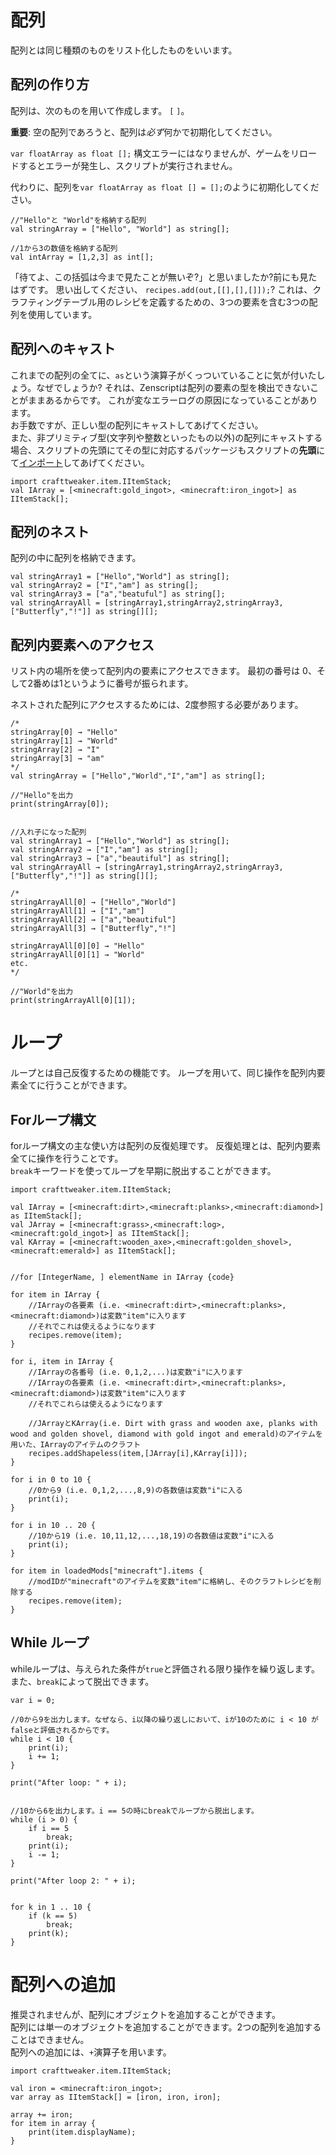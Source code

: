 # 配列

配列とは同じ種類のものをリスト化したものをいいます。

## 配列の作り方

配列は、次のものを用いて作成します。 ```[``` ```]```。

**重要**: 空の配列であろうと、配列は*必ず*何かで初期化してください。

`var floatArray as float [];` 構文エラーにはなりませんが、ゲームをリロードするとエラーが発生し、スクリプトが実行されません。

代わりに、配列を`var floatArray as float [] = [];`のように初期化してください。

```zenscript
//"Hello"と "World"を格納する配列
val stringArray = ["Hello", "World"] as string[];

//1から3の数値を格納する配列
val intArray = [1,2,3] as int[];
```

「待てよ、この括弧は今まで見たことが無いぞ?」と思いましたか?前にも見たはずです。 思い出してください、 ```recipes.add(out,[[],[],[]]);```? これは、クラフティングテーブル用のレシピを定義するための、3つの要素を含む3つの配列を使用しています。

## 配列へのキャスト

これまでの配列の全てに、`as`という演算子がくっついていることに気が付いたしょう。なぜでしょうか? それは、Zenscriptは配列の要素の型を検出できないことがままあるからです。 これが変なエラーログの原因になっていることがあります。  
お手数ですが、正しい型の配列にキャストしてあげてください。  
また、非プリミティブ型(文字列や整数といったもの以外)の配列にキャストする場合、スクリプトの先頭にてその型に対応するパッケージもスクリプトの**先頭**にて[インポート](/AdvancedFunctions/Import/)してあげてください。

```zenscript
import crafttweaker.item.IItemStack;
val IArray = [<minecraft:gold_ingot>, <minecraft:iron_ingot>] as IItemStack[];
```

## 配列のネスト

配列の中に配列を格納できます。

```zenscript
val stringArray1 = ["Hello","World"] as string[];
val stringArray2 = ["I","am"] as string[];
val stringArray3 = ["a","beatuful"] as string[];
val stringArrayAll = [stringArray1,stringArray2,stringArray3,["Butterfly","!"]] as string[][];
```

## 配列内要素へのアクセス

リスト内の場所を使って配列内の要素にアクセスできます。 最初の番号は 0、そして2番めは1というように番号が振られます。

ネストされた配列にアクセスするためには、2度参照する必要があります。

```zenscript
/*
stringArray[0] → "Hello"
stringArray[1] → "World"
stringArray[2] → "I"
stringArray[3] → "am"
*/
val stringArray = ["Hello","World","I","am"] as string[];

//"Hello"を出力
print(stringArray[0]);


//入れ子になった配列
val stringArray1 → ["Hello","World"] as string[];
val stringArray2 → ["I","am"] as string[];
val stringArray3 → ["a","beautiful"] as string[];
val stringArrayAll → [stringArray1,stringArray2,stringArray3,["Butterfly","!"]] as string[][];

/*
stringArrayAll[0] → ["Hello","World"]
stringArrayAll[1] → ["I","am"]
stringArrayAll[2] → ["a","beautiful"]
stringArrayAll[3] → ["Butterfly","!"]

stringArrayAll[0][0] → "Hello"
stringArrayAll[0][1] → "World"
etc.
*/

//"World"を出力
print(stringArrayAll[0][1]);
```

# ループ

ループとは自己反復するための機能です。 ループを用いて、同じ操作を配列内要素全てに行うことができます。

## Forループ構文

forループ構文の主な使い方は配列の反復処理です。 反復処理とは、配列内要素全てに操作を行うことです。  
`break`キーワードを使ってループを早期に脱出することができます。

```zenscript
import crafttweaker.item.IItemStack;

val IArray = [<minecraft:dirt>,<minecraft:planks>,<minecraft:diamond>] as IItemStack[];
val JArray = [<minecraft:grass>,<minecraft:log>,<minecraft:gold_ingot>] as IItemStack[];
val KArray = [<minecraft:wooden_axe>,<minecraft:golden_shovel>,<minecraft:emerald>] as IItemStack[];


//for [IntegerName, ] elementName in IArray {code}

for item in IArray {
    //IArrayの各要素 (i.e. <minecraft:dirt>,<minecraft:planks>,<minecraft:diamond>)は変数"item"に入ります
    //それでこれは使えるようになります
    recipes.remove(item);
}

for i, item in IArray {
    //IArrayの各番号 (i.e. 0,1,2,...)は変数"i"に入ります
    //IArrayの各要素 (i.e. <minecraft:dirt>,<minecraft:planks>,<minecraft:diamond>)は変数"item"に入ります
    //それでこれらは使えるようになります

    //JArrayとKArray(i.e. Dirt with grass and wooden axe, planks with wood and golden shovel, diamond with gold ingot and emerald)のアイテムを用いた、IArrayのアイテムのクラフト
    recipes.addShapeless(item,[JArray[i],KArray[i]]);
}

for i in 0 to 10 {
    //0から9 (i.e. 0,1,2,...,8,9)の各数値は変数"i"に入る
    print(i);
}

for i in 10 .. 20 {
    //10から19 (i.e. 10,11,12,...,18,19)の各数値は変数"i"に入る
    print(i);
}

for item in loadedMods["minecraft"].items {
    //modIDが"minecraft"のアイテムを変数"item"に格納し、そのクラフトレシピを削除する
    recipes.remove(item);
}
```

## While ループ

whileループは、与えられた条件が`true`と評価される限り操作を繰り返します。  
また、`break`によって脱出できます。

```zenscript
var i = 0; 

//0から9を出力します。なぜなら、i以降の繰り返しにおいて、iが10のために i < 10 がfalseと評価されるからです。
while i < 10 {
    print(i); 
    i += 1;
} 

print("After loop: " + i);


//10から6を出力します。i == 5の時にbreakでループから脱出します。
while (i > 0) {
    if i == 5
        break;
    print(i);
    i -= 1;
}

print("After loop 2: " + i);


for k in 1 .. 10 {
    if (k == 5)
        break;
    print(k);
}
```

# 配列への追加

推奨されませんが、配列にオブジェクトを追加することができます。  
配列には単一のオブジェクトを追加することができます。2つの配列を追加することはできません。  
配列への追加には、`+`演算子を用います。

```zenscript
import crafttweaker.item.IItemStack;

val iron = <minecraft:iron_ingot>;
var array as IItemStack[] = [iron, iron, iron];

array += iron;
for item in array {
    print(item.displayName);
}
```